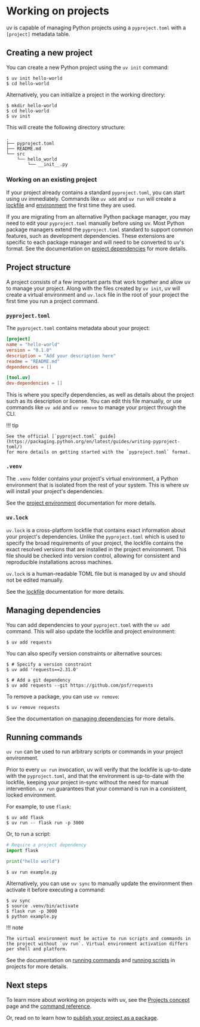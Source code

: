 # Working on projects

uv is capable of managing Python projects using a `pyproject.toml` with a `[project]` metadata
table.

## Creating a new project

You can create a new Python project using the `uv init` command:

```console
$ uv init hello-world
$ cd hello-world
```

Alternatively, you can initialize a project in the working directory:

```console
$ mkdir hello-world
$ cd hello-world
$ uv init
```

This will create the following directory structure:

```text
.
├── pyproject.toml
├── README.md
└── src
    └── hello_world
        └── __init__.py
```

### Working on an existing project

If your project already contains a standard `pyproject.toml`, you can start using uv immediately.
Commands like `uv add` and `uv run` will create a [lockfile](#uvlock) and [environment](#venv) the
first time they are used.

If you are migrating from an alternative Python package manager, you may need to edit your
`pyproject.toml` manually before using uv. Most Python package managers extend the `pyproject.toml`
standard to support common features, such as development dependencies. These extensions are specific
to each package manager and will need to be converted to uv's format. See the documentation on
[project dependencies](../concepts/dependencies.md) for more details.

## Project structure

A project consists of a few important parts that work together and allow uv to manage your project.
Along with the files created by `uv init`, uv will create a virtual environment and `uv.lock` file
in the root of your project the first time you run a project command.

### `pyproject.toml`

The `pyproject.toml` contains metadata about your project:

```toml title="pyproject.toml"
[project]
name = "hello-world"
version = "0.1.0"
description = "Add your description here"
readme = "README.md"
dependencies = []

[tool.uv]
dev-dependencies = []
```

This is where you specify dependencies, as well as details about the project such as its description
or license. You can edit this file manually, or use commands like `uv add` and `uv remove` to manage
your project through the CLI.

!!! tip

    See the official [`pyproject.toml` guide](https://packaging.python.org/en/latest/guides/writing-pyproject-toml/)
    for more details on getting started with the `pyproject.toml` format.

### `.venv`

The `.venv` folder contains your project's virtual environment, a Python environment that is
isolated from the rest of your system. This is where uv will install your project's dependencies.

See the [project environment](../concepts/projects.md#project-environments) documentation for more
details.

### `uv.lock`

`uv.lock` is a cross-platform lockfile that contains exact information about your project's
dependencies. Unlike the `pyproject.toml` which is used to specify the broad requirements of your
project, the lockfile contains the exact resolved versions that are installed in the project
environment. This file should be checked into version control, allowing for consistent and
reproducible installations across machines.

`uv.lock` is a human-readable TOML file but is managed by uv and should not be edited manually.

See the [lockfile](../concepts/projects.md#lock-file) documentation for more details.

## Managing dependencies

You can add dependencies to your `pyproject.toml` with the `uv add` command. This will also update
the lockfile and project environment:

```console
$ uv add requests
```

You can also specify version constraints or alternative sources:

```console
$ # Specify a version constraint
$ uv add 'requests==2.31.0'

$ # Add a git dependency
$ uv add requests --git https://github.com/psf/requests
```

To remove a package, you can use `uv remove`:

```console
$ uv remove requests
```

See the documentation on [managing dependencies](../concepts/projects.md#managing-dependencies) for
more details.

## Running commands

`uv run` can be used to run arbitrary scripts or commands in your project environment.

Prior to every `uv run` invocation, uv will verify that the lockfile is up-to-date with the
`pyproject.toml`, and that the environment is up-to-date with the lockfile, keeping your project
in-sync without the need for manual intervention. `uv run` guarantees that your command is run in a
consistent, locked environment.

For example, to use `flask`:

```console
$ uv add flask
$ uv run -- flask run -p 3000
```

Or, to run a script:

```python title="example.py"
# Require a project dependency
import flask

print("hello world")
```

```console
$ uv run example.py
```

Alternatively, you can use `uv sync` to manually update the environment then activate it before
executing a command:

```console
$ uv sync
$ source .venv/bin/activate
$ flask run -p 3000
$ python example.py
```

!!! note

    The virtual environment must be active to run scripts and commands in the project without `uv run`. Virtual environment activation differs per shell and platform.

See the documentation on [running commands](../concepts/projects.md#running-commands) and
[running scripts](../concepts/projects.md#running-scripts) in projects for more details.

## Next steps

To learn more about working on projects with uv, see the [Projects concept](../concepts/projects.md)
page and the [command reference](../reference/cli.md#uv).

Or, read on to learn how to [publish your project as a package](./publish.md).
